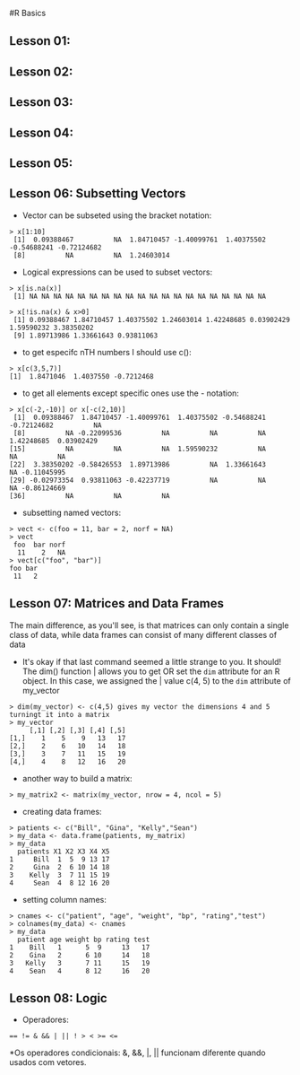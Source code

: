 #R Basics
## Lesson 01:
## Lesson 02:
## Lesson 03:
## Lesson 04:
## Lesson 05:
## Lesson 06: Subsetting Vectors

- Vector can be subseted using the bracket notation:

```
> x[1:10]
 [1]  0.09388467          NA  1.84710457 -1.40099761  1.40375502 -0.54688241 -0.72124682
 [8]          NA          NA  1.24603014
```

- Logical expressions can be used to subset vectors:

```
> x[is.na(x)]
 [1] NA NA NA NA NA NA NA NA NA NA NA NA NA NA NA NA NA NA NA NA

```

```
> x[!is.na(x) & x>0]
 [1] 0.09388467 1.84710457 1.40375502 1.24603014 1.42248685 0.03902429 1.59590232 3.38350202
 [9] 1.89713986 1.33661643 0.93811063
```

- to get especifc nTH numbers I should use c():
```
> x[c(3,5,7)]
[1]  1.8471046  1.4037550 -0.7212468
```
- to get all elements except specific ones use the - notation:
```
> x[c(-2,-10)] or x[-c(2,10)]
 [1]  0.09388467  1.84710457 -1.40099761  1.40375502 -0.54688241 -0.72124682          NA
 [8]          NA -0.22099536          NA          NA          NA  1.42248685  0.03902429
[15]          NA          NA          NA  1.59590232          NA          NA          NA
[22]  3.38350202 -0.58426553  1.89713986          NA  1.33661643          NA -0.11045995
[29] -0.02973354  0.93811063 -0.42237719          NA          NA          NA -0.86124669
[36]          NA          NA          NA

```
- subsetting named vectors:
```
> vect <- c(foo = 11, bar = 2, norf = NA)
> vect
 foo  bar norf 
  11    2   NA 
> vect[c("foo", "bar")]
foo bar 
 11   2 

```
## Lesson 07: Matrices and Data Frames

The main difference, as you'll see, is that matrices can only contain a single class of data, while data frames can consist of many different classes of data

- It's okay if that last command seemed a little strange to you. It should! The dim() function
| allows you to get OR set the `dim` attribute for an R object. In this case, we assigned the
| value c(4, 5) to the `dim` attribute of my_vector

```
> dim(my_vector) <- c(4,5) gives my vector the dimensions 4 and 5 turningt it into a matrix
> my_vector
     [,1] [,2] [,3] [,4] [,5]
[1,]    1    5    9   13   17
[2,]    2    6   10   14   18
[3,]    3    7   11   15   19
[4,]    4    8   12   16   20

```
- another way to build a matrix:
```
> my_matrix2 <- matrix(my_vector, nrow = 4, ncol = 5)
```
- creating data frames:
```
> patients <- c("Bill", "Gina", "Kelly","Sean")
> my_data <- data.frame(patients, my_matrix)
> my_data
  patients X1 X2 X3 X4 X5
1     Bill  1  5  9 13 17
2     Gina  2  6 10 14 18
3    Kelly  3  7 11 15 19
4     Sean  4  8 12 16 20

```
- setting column names:
```
> cnames <- c("patient", "age", "weight", "bp", "rating","test")
> colnames(my_data) <- cnames 
> my_data
  patient age weight bp rating test
1    Bill   1      5  9     13   17
2    Gina   2      6 10     14   18
3   Kelly   3      7 11     15   19
4    Sean   4      8 12     16   20
```
## Lesson 08: Logic

- Operadores:
```
== != & && | || ! > < >= <=
```
*Os operadores condicionais: &, &&, |, || funcionam diferente quando usados com vetores.
